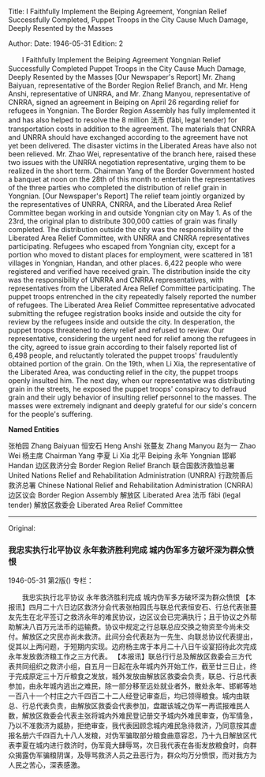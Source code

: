 Title: I Faithfully Implement the Beiping Agreement, Yongnian Relief Successfully Completed, Puppet Troops in the City Cause Much Damage, Deeply Resented by the Masses

Author:
Date: 1946-05-31
Edition: 2

　　I Faithfully Implement the Beiping Agreement
    Yongnian Relief Successfully Completed
    Puppet Troops in the City Cause Much Damage, Deeply Resented by the Masses
    [Our Newspaper's Report] Mr. Zhang Baiyuan, representative of the Border Region Relief Branch, and Mr. Heng Anshi, representative of UNRRA, and Mr. Zhang Manyou, representative of CNRRA, signed an agreement in Beiping on April 26 regarding relief for refugees in Yongnian. The Border Region Assembly has fully implemented it and has also helped to resolve the 8 million 法币 (fǎbì, legal tender) for transportation costs in addition to the agreement. The materials that CNRRA and UNRRA should have exchanged according to the agreement have not yet been delivered. The disaster victims in the Liberated Areas have also not been relieved. Mr. Zhao Wei, representative of the branch here, raised these two issues with the UNRRA negotiation representative, urging them to be realized in the short term. Chairman Yang of the Border Government hosted a banquet at noon on the 28th of this month to entertain the representatives of the three parties who completed the distribution of relief grain in Yongnian.
    [Our Newspaper's Report] The relief team jointly organized by the representatives of UNRRA, CNRRA, and the Liberated Area Relief Committee began working in and outside Yongnian city on May 1. As of the 23rd, the original plan to distribute 300,000 catties of grain was finally completed. The distribution outside the city was the responsibility of the Liberated Area Relief Committee, with UNRRA and CNRRA representatives participating. Refugees who escaped from Yongnian city, except for a portion who moved to distant places for employment, were scattered in 181 villages in Yongnian, Handan, and other places. 6,422 people who were registered and verified have received grain. The distribution inside the city was the responsibility of UNRRA and CNRRA representatives, with representatives from the Liberated Area Relief Committee participating. The puppet troops entrenched in the city repeatedly falsely reported the number of refugees. The Liberated Area Relief Committee representative advocated submitting the refugee registration books inside and outside the city for review by the refugees inside and outside the city. In desperation, the puppet troops threatened to deny relief and refused to review. Our representative, considering the urgent need for relief among the refugees in the city, agreed to issue grain according to their falsely reported list of 6,498 people, and reluctantly tolerated the puppet troops' fraudulently obtained portion of the grain. On the 19th, when Li Xia, the representative of the Liberated Area, was conducting relief in the city, the puppet troops openly insulted him. The next day, when our representative was distributing grain in the streets, he exposed the puppet troops' conspiracy to defraud grain and their ugly behavior of insulting relief personnel to the masses. The masses were extremely indignant and deeply grateful for our side's concern for the people's suffering.

**Named Entities**

张柏园  Zhang Baiyuan
恒安石  Heng Anshi
张蔓友  Zhang Manyou
赵为一  Zhao Wei
杨主席  Chairman Yang
李夏 Li Xia
北平  Beiping
永年  Yongnian
邯郸  Handan
边区救济分会  Border Region Relief Branch
联合国救济救恤总署  United Nations Relief and Rehabilitation Administration (UNRRA)
行政院善后救济总署  Chinese National Relief and Rehabilitation Administration (CNRRA)
边区议会  Border Region Assembly
解放区  Liberated Area
法币  fǎbì (legal tender)
解放区救委会  Liberated Area Relief Committee



<hr /> 

Original: 


### 我忠实执行北平协议  永年救济胜利完成  城内伪军多方破坏深为群众愤恨

1946-05-31
第2版()
专栏：

　　我忠实执行北平协议
    永年救济胜利完成
    城内伪军多方破坏深为群众愤恨
    【本报讯】四月二十六日边区救济分会代表张柏园氏与联总代表恒安石、行总代表张蔓友先生在北平签订之救济永年的难民协议，边区议会已完满执行；且于协议之外帮助解决八百万元法币的运输费。协议中规定之行总联总应交换之物资至今尚未交付。解放区之灾民亦尚未救济。此间分会代表赵为一先生、向联总协议代表提出，促其以上两问题，于短期内实现。边府杨主席于本月二十八日午设宴招待此次完成永年发放救济粮工作之三方代表。
    【本报讯】联总行行总及解放区救委会三方代表共同组织之救济小组，自五月一日起在永年城内外开始工作，截至廿三日止，终于完成原定三十万斤粮食之发放，城外发放由解放区救委会负责，联总、行总代表参加，由永年城内逃出之难民，除一部分移至远处就业者外，散处永年、邯郸等地一百八十一个村庄之六千四百二十二人经登记审查后，均已领得粮食。城内由联总、行总代表负责，由解放区救委会代表参加，盘踞该城之伪军一再谎报难民人数，解放区救委会代表主张将城内外难民登记册交予城内外难民审查，伪军情急，乃以不准救济为威胁，拒绝审查，我代表因顾念城内难民急待救济，乃同意按其虚报名册六千四百九十八人发粮，对伪军骗取部分粮食曲意容忍，乃十九日解放区代表李夏在城内进行救济时，伪军竟大肆辱骂，次日我代表在各街发放粮食时，向群众揭露伪军骗粮阴谋，及辱骂救济人员之丑恶行为，群众均万分愤恨，而对我方为人民之苦心，深表感激。
